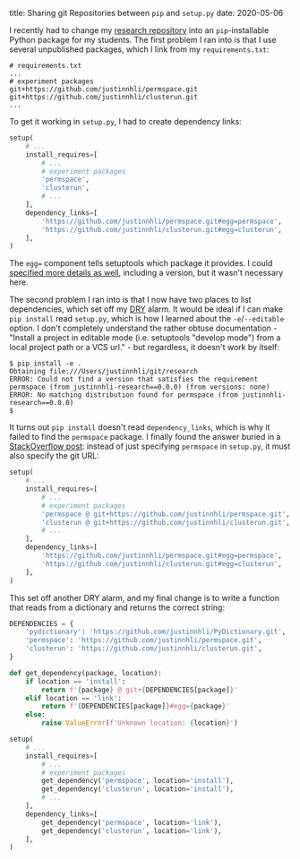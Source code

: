 title: Sharing git Repositories between `pip` and `setup.py`
date: 2020-05-06

I recently had to change my [research repository](https://github.com/justinnhli/research) into an `pip`-installable Python package for my students. The first problem I ran into is that I use several unpublished packages, which I link from my `requirements.txt`:

```
# requirements.txt
...
# experiment packages
git+https://github.com/justinnhli/permspace.git
git+https://github.com/justinnhli/clusterun.git
...
```

To get it working in `setup.py`, I had to create dependency links:

```python
setup(
    # ...
    install_requires=[
        # ...
        # experiment packages
        'permspace',
        'clusterun',
        # ...
    ],
    dependency_links=[
        'https://github.com/justinnhli/permspace.git#egg=permspace',
        'https://github.com/justinnhli/clusterun.git#egg=clusterun',
    ],
)
```

The `egg=` component tells setuptools which package it provides. I could [specified more details as well](https://setuptools.readthedocs.io/en/latest/setuptools.html#dependencies-that-aren-t-in-pypi), including a version, but it wasn't necessary here.

The second problem I ran into is that I now have two places to list dependencies, which set off my [DRY](https://en.wikipedia.org/wiki/Don%27t_repeat_yourself) alarm. It would be ideal if I can make `pip install` read `setup.py`, which is how I learned about the `-e`/`--editable` option. I don't completely understand the rather obtuse documentation - "Install a project in editable mode (i.e. setuptools "develop mode") from a local project path or a VCS url." - but regardless, it doesn't work by itself:

```
$ pip install -e .
Obtaining file:///Users/justinnhli/git/research
ERROR: Could not find a version that satisfies the requirement permspace (from justinnhli-research==0.0.0) (from versions: none)
ERROR: No matching distribution found for permspace (from justinnhli-research==0.0.0)
$
```

It turns out `pip install` doesn't read `dependency_links`, which is why it failed to find the `permspace` package. I finally found the answer buried in a [StackOverflow post](https://stackoverflow.com/questions/12518499/pip-ignores-dependency-links-in-setup-py#comment94736800_13587734): instead of just specifying `permspace` in `setup.py`, it must also specify the git URL:

```python
setup(
    # ...
    install_requires=[
        # ...
        # experiment packages
        'permspace @ git+https://github.com/justinnhli/permspace.git',
        'clusterun @ git+https://github.com/justinnhli/clusterun.git',
        # ...
    ],
    dependency_links=[
        'https://github.com/justinnhli/permspace.git#egg=permspace',
        'https://github.com/justinnhli/clusterun.git#egg=clusterun',
    ],
)
```

This set off another DRY alarm, and my final change is to write a function that reads from a dictionary and returns the correct string:

```python
DEPENDENCIES = {
    'pydictionary': 'https://github.com/justinnhli/PyDictionary.git',
    'permspace': 'https://github.com/justinnhli/permspace.git',
    'clusterun': 'https://github.com/justinnhli/clusterun.git',
}

def get_dependency(package, location):
    if location == 'install':
        return f'{package} @ git+{DEPENDENCIES[package]}'
    elif location == 'link':
        return f'{DEPENDENCIES[package]}#egg={package}'
    else:
        raise ValueError(f'Unknown location: {location}')

setup(
    # ...
    install_requires=[
        # ...
        # experiment packages
        get_dependency('permspace', location='install'),
        get_dependency('clusterun', location='install'),
        # ...
    ],
    dependency_links=[
        get_dependency('permspace', location='link'),
        get_dependency('clusterun', location='link'),
    ],
)
```
